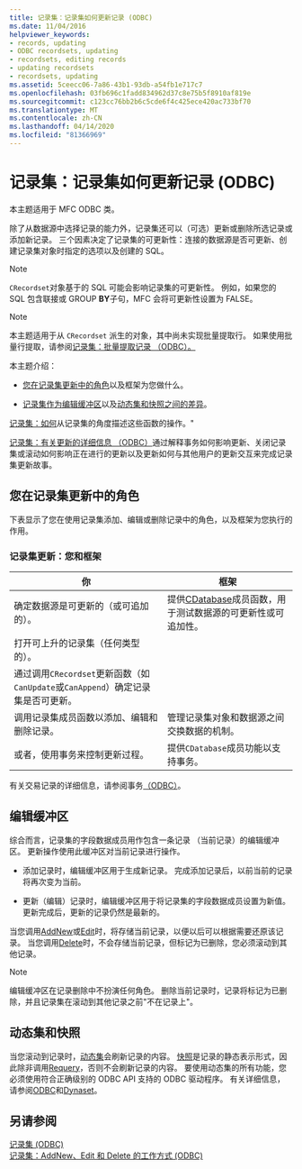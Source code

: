 ```yaml
---
title: 记录集：记录集如何更新记录 (ODBC)
ms.date: 11/04/2016
helpviewer_keywords:
- records, updating
- ODBC recordsets, updating
- recordsets, editing records
- updating recordsets
- recordsets, updating
ms.assetid: 5ceecc06-7a86-43b1-93db-a54fb1e717c7
ms.openlocfilehash: 03fb696c1fadd834962d37c8e75b5f8910af819e
ms.sourcegitcommit: c123cc76bb2b6c5cde6f4c425ece420ac733bf70
ms.translationtype: MT
ms.contentlocale: zh-CN
ms.lasthandoff: 04/14/2020
ms.locfileid: "81366969"
---
```

# <a name="recordset-how-recordsets-update-records-odbc"></a>记录集：记录集如何更新记录 (ODBC)

本主题适用于 MFC ODBC 类。

除了从数据源中选择记录的能力外，记录集还可以（可选）更新或删除所选记录或添加新记录。 三个因素决定了记录集的可更新性：连接的数据源是否可更新、创建记录集对象时指定的选项以及创建的 SQL。

> [!NOTE]
> `CRecordset`对象基于的 SQL 可能会影响记录集的可更新性。 例如，如果您的 SQL 包含联接或 GROUP **BY**子句，MFC 会将可更新性设置为 FALSE。

> [!NOTE]
> 本主题适用于从 `CRecordset` 派生的对象，其中尚未实现批量提取行。 如果使用批量行提取，请参阅[记录集：批量提取记录 （ODBC）。](../../data/odbc/recordset-fetching-records-in-bulk-odbc.md)

本主题介绍：

- [您在记录集更新中的角色](#_core_your_role_in_recordset_updating)以及框架为您做什么。

- [记录集作为编辑缓冲区](#_core_the_edit_buffer)以及[动态集和快照之间的差异](#_core_dynasets_and_snapshots)。

[记录集：如何](../../data/odbc/recordset-how-addnew-edit-and-delete-work-odbc.md)从记录集的角度描述这些函数的操作。"

[记录集：有关更新的详细信息 （ODBC）](../../data/odbc/recordset-more-about-updates-odbc.md)通过解释事务如何影响更新、关闭记录集或滚动如何影响正在进行的更新以及更新如何与其他用户的更新交互来完成记录集更新故事。

## <a name="your-role-in-recordset-updating"></a><a name="_core_your_role_in_recordset_updating"></a>您在记录集更新中的角色

下表显示了您在使用记录集添加、编辑或删除记录中的角色，以及框架为您执行的作用。

### <a name="recordset-updating-you-and-the-framework"></a>记录集更新：您和框架

|你|框架|
|---------|-------------------|
|确定数据源是可更新的（或可追加的）。|提供[CDatabase](../../mfc/reference/cdatabase-class.md)成员函数，用于测试数据源的可更新性或可追加性。|
|打开可上升的记录集（任何类型的）。||
|通过调用`CRecordset`更新函数（如`CanUpdate`或`CanAppend`）确定记录集是否可更新。||
|调用记录集成员函数以添加、编辑和删除记录。|管理记录集对象和数据源之间交换数据的机制。|
|或者，使用事务来控制更新过程。|提供`CDatabase`成员功能以支持事务。|

有关交易记录的详细信息，请参阅事务[（ODBC）](../../data/odbc/transaction-odbc.md)。

## <a name="the-edit-buffer"></a><a name="_core_the_edit_buffer"></a>编辑缓冲区

综合而言，记录集的字段数据成员用作包含一条记录 （当前记录）的编辑缓冲区。 更新操作使用此缓冲区对当前记录进行操作。

- 添加记录时，编辑缓冲区用于生成新记录。 完成添加记录后，以前当前的记录将再次变为当前。

- 更新（编辑）记录时，编辑缓冲区用于将记录集的字段数据成员设置为新值。 更新完成后，更新的记录仍然是最新的。

当您调用[AddNew](../../mfc/reference/crecordset-class.md#addnew)或[Edit](../../mfc/reference/crecordset-class.md#edit)时，将存储当前记录，以便以后可以根据需要还原该记录。 当您调用[Delete](../../mfc/reference/crecordset-class.md#delete)时，不会存储当前记录，但标记为已删除，您必须滚动到其他记录。

> [!NOTE]
> 编辑缓冲区在记录删除中不扮演任何角色。 删除当前记录时，记录将标记为已删除，并且记录集在滚动到其他记录之前"不在记录上"。

## <a name="dynasets-and-snapshots"></a><a name="_core_dynasets_and_snapshots"></a>动态集和快照

当您滚动到记录时，[动态集](../../data/odbc/dynaset.md)会刷新记录的内容。 [快照](../../data/odbc/snapshot.md)是记录的静态表示形式，因此除非调用[Requery](../../mfc/reference/crecordset-class.md#requery)，否则不会刷新记录的内容。 要使用动态集的所有功能，您必须使用符合正确级别的 ODBC API 支持的 ODBC 驱动程序。 有关详细信息，请参阅[ODBC](../../data/odbc/odbc-basics.md)和[Dynaset](../../data/odbc/dynaset.md)。

## <a name="see-also"></a>另请参阅

[记录集 (ODBC)](../../data/odbc/recordset-odbc.md)<br/>
[记录集：AddNew、Edit 和 Delete 的工作方式 (ODBC)](../../data/odbc/recordset-how-addnew-edit-and-delete-work-odbc.md)
